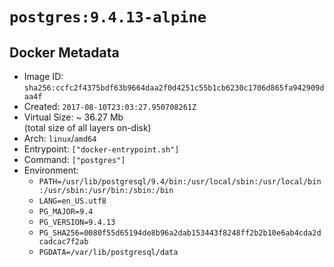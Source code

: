 # `postgres:9.4.13-alpine`

## Docker Metadata

- Image ID: `sha256:ccfc2f4375bdf63b9664daa2f0d4251c55b1cb6230c1706d865fa942909daa4f`
- Created: `2017-08-10T23:03:27.950708261Z`
- Virtual Size: ~ 36.27 Mb  
  (total size of all layers on-disk)
- Arch: `linux`/`amd64`
- Entrypoint: `["docker-entrypoint.sh"]`
- Command: `["postgres"]`
- Environment:
  - `PATH=/usr/lib/postgresql/9.4/bin:/usr/local/sbin:/usr/local/bin:/usr/sbin:/usr/bin:/sbin:/bin`
  - `LANG=en_US.utf8`
  - `PG_MAJOR=9.4`
  - `PG_VERSION=9.4.13`
  - `PG_SHA256=0080f55d65194de8b96a2dab153443f8248ff2b2b10e6ab4cda2dcadcac7f2ab`
  - `PGDATA=/var/lib/postgresql/data`
